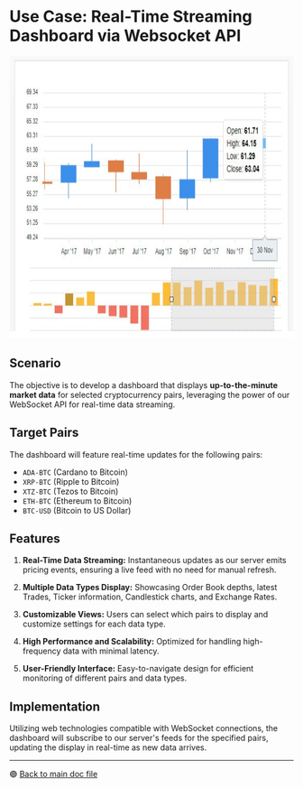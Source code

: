 # **Use Case: Real-Time Streaming Dashboard via Websocket API**

<img src="../../public/images/use-cases/realtime-dashboard.jpg" alt="Realtime Dashboard" height="500"/>

## Scenario

The objective is to develop a dashboard that displays **up-to-the-minute market data** for selected cryptocurrency pairs, leveraging the power of our WebSocket API for real-time data streaming.

## Target Pairs

The dashboard will feature real-time updates for the following pairs:

- `ADA-BTC` (Cardano to Bitcoin)
- `XRP-BTC` (Ripple to Bitcoin)
- `XTZ-BTC` (Tezos to Bitcoin)
- `ETH-BTC` (Ethereum to Bitcoin)
- `BTC-USD` (Bitcoin to US Dollar)

## Features

1. **Real-Time Data Streaming:** Instantaneous updates as our server emits pricing events, ensuring a live feed with no need for manual refresh.
   
2. **Multiple Data Types Display:** Showcasing Order Book depths, latest Trades, Ticker information, Candlestick charts, and Exchange Rates.

3. **Customizable Views:** Users can select which pairs to display and customize settings for each data type.

4. **High Performance and Scalability:** Optimized for handling high-frequency data with minimal latency.

5. **User-Friendly Interface:** Easy-to-navigate design for efficient monitoring of different pairs and data types.

## Implementation

Utilizing web technologies compatible with WebSocket connections, the dashboard will subscribe to our server's feeds for the specified pairs, updating the display in real-time as new data arrives.

---

 🟣 [Back to main doc file](../../README.md)
